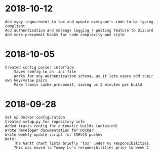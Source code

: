# 2018-10-12
    Add mypy requirement to tox and update everyone's code to be typing-compliant
    Add authentication and message logging / posting feature to Discord
    Add more precommit hooks for code complexity and style
# 2018-10-05
    Created config parser interface
        Saves config to an .ini file
        Works for any authentication schema, as it lets users add their own key/value pairs
        Make travis cache precommit, saving us 2 minutes per build
# 2018-09-28
    Set up Docker configuration
    Created setup.py for repository info
    Added travis config for automatic builds (untested)
    Wrote developer documentation for Docker
    Write weekly update script for CSEVCS pushes
    Note:
        The Gantt chart lists briefly 'tox' under my responsibilities.
        This was moved to Tommy Lu's responsibilities prior to week 1
